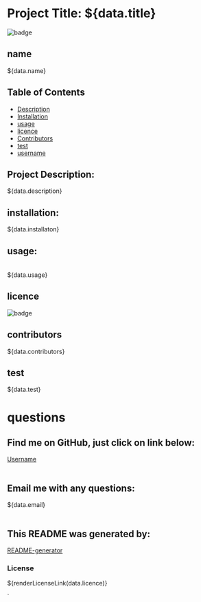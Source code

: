 
# Project Title: ${data.title}<br />

![badge](https://img.shields.io/badge/license-${data.licence}-brightgreen)
<br>

## name

\${data.name}
<br>

## Table of Contents

- [Description](#description)
- [Installation](#installation)
- [usage](#usage)
- [licence](#licence)
- [Contributors](#contributors)
- [test](#test)
- [username](#username)

## Project Description:

\${data.description}
<br>

## installation:

\${data.installaton}
<br>

## usage:

<br>
${data.usage}

## licence

![badge](https://img.shields.io/badge/license-${data.licence}-brightgreen)
<br>

## contributors

\${data.contributors}
<br>

## test

\${data.test}<br />

# questions<br />

## Find me on GitHub, just click on link below:

[Username](https://github.com/${data.username})<br />
<br />

## Email me with any questions:

\${data.email}<br />
<br />

## This README was generated by:

[README-generator](https://github.com/luvkil/my-readme-generator)

### License

\${renderLicenseLink(data.licence)}

`
